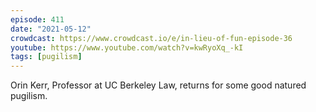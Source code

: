 ```yaml
---
episode: 411
date: "2021-05-12"
crowdcast: https://www.crowdcast.io/e/in-lieu-of-fun-episode-36
youtube: https://www.youtube.com/watch?v=kwRyoXq_-kI
tags: [pugilism]
---
```

Orin Kerr, Professor at UC Berkeley Law, returns for some good natured pugilism.
